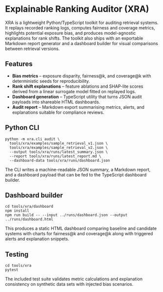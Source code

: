 # Explainable Ranking Auditor (XRA)

XRA is a lightweight Python/TypeScript toolkit for auditing retrieval
systems. It replays recorded ranking logs, computes fairness and
coverage metrics, highlights potential exposure bias, and produces
model-agnostic explanations for rank shifts. The toolkit also ships with
an exportable Markdown report generator and a dashboard builder for
visual comparisons between retrieval versions.

## Features

- **Bias metrics** – exposure disparity, fairness@k, and coverage@k with
  deterministic seeds for reproducibility.
- **Rank shift explanations** – feature ablations and SHAP-lite scores
  derived from a linear surrogate model fitted on replayed logs.
- **Dashboard generation** – TypeScript utility that turns JSON audit
  payloads into shareable HTML dashboards.
- **Audit report** – Markdown export summarising metrics, alerts, and
  explanations suitable for compliance reviews.

## Python CLI

```
python -m xra.cli audit \
  tools/xra/examples/sample_retrieval_v1.json \
  tools/xra/examples/sample_retrieval_v2.json \
  --output tools/xra/runs/latest_summary.json \
  --report tools/xra/runs/latest_report.md \
  --dashboard-data tools/xra/runs/dashboard.json
```

The CLI writes a machine-readable JSON summary, a Markdown report, and a
dashboard payload that can be fed to the TypeScript dashboard builder.

## Dashboard builder

```
cd tools/xra/dashboard
npm install
npm run build -- --input ../runs/dashboard.json --output ../runs/dashboard.html
```

This produces a static HTML dashboard comparing baseline and candidate
systems with charts for fairness@k and coverage@k along with triggered
alerts and explanation snippets.

## Testing

```
cd tools/xra
pytest
```

The included test suite validates metric calculations and explanation
consistency on synthetic data sets with injected bias scenarios.
